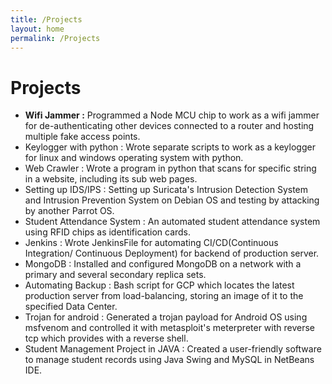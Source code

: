 ```yaml
---
title: /Projects
layout: home
permalink: /Projects
---
```


# Projects

- <strong>Wifi Jammer :</strong> Programmed a Node MCU chip to work as a wifi jammer for de-authenticating other devices connected to a router and hosting multiple fake access points. 
- Keylogger with python : Wrote separate scripts to work as a keylogger for linux and windows operating system with python. 
- Web Crawler : Wrote a program in python that scans for specific string in a website, including its sub web pages.
- Setting up IDS/IPS : Setting up Suricata's Intrusion Detection System and Intrusion Prevention System on Debian OS and testing by attacking by another Parrot OS.
- Student Attendance System : An automated student attendance system using RFID chips as identification cards.
- Jenkins : Wrote JenkinsFile for automating CI/CD(Continuous Integration/ Continuous Deployment) for backend of production server.
- MongoDB : Installed and configured MongoDB on a network with a primary and several secondary replica sets.
- Automating Backup : Bash script for GCP which locates the latest production server from load-balancing, storing an image of it to the specified Data Center.
- Trojan for android : Generated a trojan payload for Android OS using msfvenom and controlled it with metasploit's meterpreter with reverse tcp which provides with a reverse shell.
- Student Management Project in JAVA : Created a user-friendly software to manage student records using Java Swing and MySQL in NetBeans IDE.
